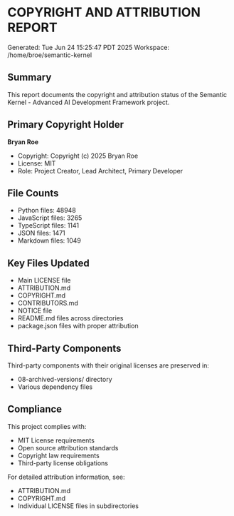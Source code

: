 # COPYRIGHT AND ATTRIBUTION REPORT

Generated: Tue Jun 24 15:25:47 PDT 2025
Workspace: /home/broe/semantic-kernel

## Summary

This report documents the copyright and attribution status of the 
Semantic Kernel - Advanced AI Development Framework project.

## Primary Copyright Holder

**Bryan Roe**
- Copyright: Copyright (c) 2025 Bryan Roe
- License: MIT
- Role: Project Creator, Lead Architect, Primary Developer

## File Counts

- Python files: 48948
- JavaScript files: 3265
- TypeScript files: 1141
- JSON files: 1471
- Markdown files: 1049

## Key Files Updated

- Main LICENSE file
- ATTRIBUTION.md
- COPYRIGHT.md
- CONTRIBUTORS.md
- NOTICE file
- README.md files across directories
- package.json files with proper attribution

## Third-Party Components

Third-party components with their original licenses are preserved in:
- 08-archived-versions/ directory
- Various dependency files

## Compliance

This project complies with:
- MIT License requirements
- Open source attribution standards
- Copyright law requirements
- Third-party license obligations

For detailed attribution information, see:
- ATTRIBUTION.md
- COPYRIGHT.md
- Individual LICENSE files in subdirectories
